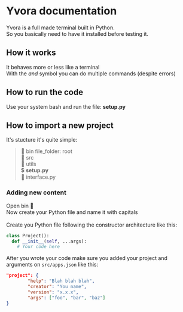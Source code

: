 # Yvora documentation

Yvora is a full made terminal built in Python.\
So you basically need to have it installed before testing it.

## How it works
It behaves more or less like a terminal\
With the *and* symbol you can do multiple commands (despite errors)

## How to run the code
Use your system bash and run the file: __setup.py__

## How to import a new project
It's stucture it's quite simple:

>:file_folder: bin
file_folder: root\
:file_folder: src\
:file_folder: utils\
:heavy_dollar_sign: __setup.py__\
:memo: interface.py

### Adding new content
Open bin :file_folder:\
Now create your Python file and name it with capitals\
\
Create you Python file following the constructor architecture like this:

```python
class Project():
  def __init__(self, ...args):
    # Your code here
```

After you wrote your code make sure you added your project and arguments on `src/apps.json` like this:

```json
"project": {
        "help": "Blah blah blah",
        "creator": "You name",
        "version": "x.x.x",
        "args": ["foo", "bar", "baz"]
}
```
